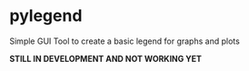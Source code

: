 # pylegend
Simple GUI Tool to create a basic legend for graphs and plots


**STILL IN DEVELOPMENT AND NOT WORKING YET**
